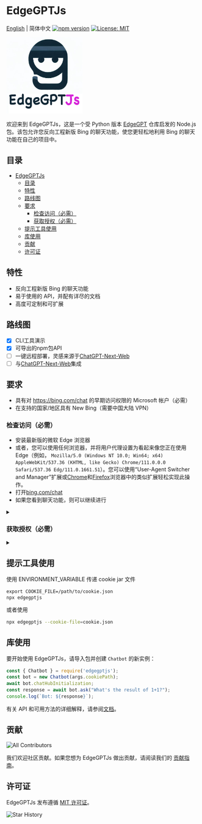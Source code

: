 
# EdgeGPTJs
[English](./README.md) | 简体中文
[![npm version](https://img.shields.io/npm/v/edgegptjs)](https://www.npmjs.com/package/edgegptjs)
[![License: MIT](https://img.shields.io/badge/License-MIT-green.svg)](https://opensource.org/licenses/MIT)

<!-- [![Build Status](https://img.shields.io/github/workflow/status/lonelam/EdgeGPTJs/CI)](https://github.com/lonelam/EdgeGPTJs/actions) -->
<!-- [![Code Coverage](https://img.shields.io/codecov/c/github/lonelam/EdgeGPTJs)](https://codecov.io/gh/lonelam/EdgeGPTJs) -->

<img src="docs/edgegptjs.png" alt="EdgeGPTJs Logo" width="200" height="200"/>

欢迎来到 EdgeGPTJs，这是一个受 Python 版本 [EdgeGPT](https://github.com/acheong08/EdgeGPT) 仓库启发的 Node.js 包。该包允许您反向工程新版 Bing 的聊天功能，使您更轻松地利用 Bing 的聊天功能在自己的项目中。

## 目录

- [EdgeGPTJs](#edgegptjs)
  - [目录](#目录)
  - [特性](#特性)
  - [路线图](#路线图)
  - [要求](#要求)
    - [检查访问（必需）](#检查访问必需)
    - [获取授权（必需）](#获取授权必需)
  - [提示工具使用](#提示工具使用)
  - [库使用](#库使用)
  - [贡献](#贡献)
  - [许可证](#许可证)

## 特性

- 反向工程新版 Bing 的聊天功能
- 易于使用的 API，并配有详尽的文档
- 高度可定制和可扩展

## 路线图
- [x] CLI工具演示
- [x] 可导出的npm包API
- [ ] 一键远程部署，灵感来源于[ChatGPT-Next-Web](https://github.com/Yidadaa/ChatGPT-Next-Web)
- [ ] 与[ChatGPT-Next-Web](https://github.com/Yidadaa/ChatGPT-Next-Web)集成

## 要求

- 具有对 https://bing.com/chat 的早期访问权限的 Microsoft 帐户（必需）
- 在支持的国家/地区具有 New Bing（需要中国大陆 VPN）

### 检查访问（必需）

  </summary>

- 安装最新版的微软 Edge 浏览器
- 或者，您可以使用任何浏览器，并将用户代理设置为看起来像您正在使用 Edge（例如， `Mozilla/5.0 (Windows NT 10.0; Win64; x64) AppleWebKit/537.36 (KHTML, like Gecko) Chrome/111.0.0.0 Safari/537.36 Edg/111.0.1661.51`）。您可以使用“User-Agent Switcher and Manager”扩展或[Chrome](https://chrome.google.com/webstore/detail/user-agent-switcher-and-m/bhchdcejhohfmigjafbampogmaanbfkg)和[Firefox](https://addons.mozilla.org/en-US/firefox/addon/user-agent-string-switcher/)浏览器中的类似扩展轻松实现此操作。
- 打开[bing.com/chat](https://bing.com/chat)
- 如果您看到聊天功能，则可以继续进行

</details>

<details>
  <summary>

### 获取授权（必需）

  </summary>

- 为[Chrome](https://chrome.google.com/webstore/detail/cookie-editor/hlkenndednhfkekhgcdicdfddnkalmdm)或[Firefox](https://addons.mozilla.org/en-US/firefox/addon/cookie-editor/)安装“Cookie Editor”扩展。
- 进入 `bing.com`
- 打开扩展程序
- 单击右下角的“导出”，然后单击“导出为 JSON”（这将您的 cookie 保存到剪贴板中）
- 将 cookie 粘贴到名为 `cookies.json` 的文件中

</details>

<details>

<summary>

## 提示工具使用
使用 ENVIRONMENT_VARIABLE 传递 cookie jar 文件
```
export COOKIE_FILE=/path/to/cookie.json
npx edgegptjs
```
或者使用
```bash
npx edgegptjs --cookie-file=cookie.json
```

## 库使用

要开始使用 EdgeGPTJs，请导入包并创建 `Chatbot` 的新实例：

```javascript
const { Chatbot } = require('edgegptjs');
const bot = new Chatbot(args.cookiePath);
await bot.chatHubInitialization;
const response = await bot.ask("What's the result of 1+1?");
console.log(`Bot: ${response}`);
```

有关 API 和可用方法的详细解释，请参阅[文档](https://github.com/lonelam/EdgeGPTJs/wiki)。

## 贡献

![All Contributors](https://img.shields.io/github/contributors/lonelam/EdgeGPTJs)

我们欢迎社区贡献。如果您想为 EdgeGPTJs 做出贡献，请阅读我们的 [贡献指南](https://github.com/lonelam/EdgeGPTJs/blob/main/CONTRIBUTING.md)。

## 许可证

EdgeGPTJs 发布遵循 [MIT 许可证](https://github.com/lonelam/EdgeGPTJs/blob/main/LICENSE)。

![Star History](https://starchart.cc/lonelam/EdgeGPTJs.svg)
